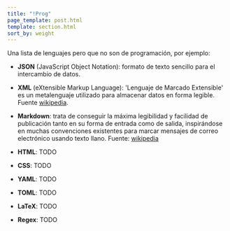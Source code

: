 ```yaml
---
title: "!Prog"
page_template: post.html
template: section.html
sort_by: weight
---
```


[1]: https://es.wikipedia.org/wiki/Extensible_Markup_Language
[2]: https://es.wikipedia.org/wiki/Markdown

Una lista de lenguajes pero que no son de programación, por ejemplo:

- **JSON** (JavaScript Object Notation): formato de texto sencillo para el
intercambio de datos.

- **XML** (eXtensible Markup Language): 'Lenguaje de Marcado Extensible' es un
metalenguaje utilizado para almacenar datos en forma legible. Fuente
[wikipedia][1].

- **Markdown**: trata de conseguir la máxima legibilidad y facilidad de
publicación tanto en su forma de entrada como de salida, inspirándose en
muchas convenciones existentes para marcar mensajes de correo electrónico usando
texto llano. Fuente: [wikipedia][2]

- **HTML**: TODO
- **CSS**: TODO
- **YAML**: TODO
- **TOML**: TODO
- **LaTeX**: TODO
- **Regex**: TODO
